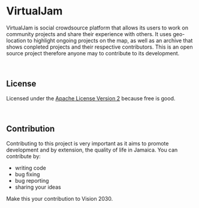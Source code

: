 # VirtualJam
VirtualJam is social crowdsource platform that allows its users to work on community projects and share their 
experience with others. It uses geo-location to highlight ongoing projects on the map, as well as an archive 
that shows conpleted projects and their respective contributors. This is an open source project therefore anyone
may to contribute to its development.

<br>

## License
Licensed under the <a href="http://www.apache.org/licenses/LICENSE-2.0.html">Apache License Version 2</a> because free is good.

<br>

## Contribution
Contributing to this project is very important as it aims to promote development and by extension, the quality of life in Jamaica.
You can contribute by:

* writing code
* bug fixing
* bug reporting
* sharing your ideas

Make this your contribution to Vision 2030.